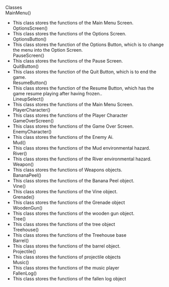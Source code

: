 Classes<br/>
MainMenu()
* This class stores the functions of the Main Menu Screen.
OptionsScreen()<br/>
* This class stores the functions of the Options Screen.
<br/>OptionsButton()<br/>
* This class stores the function of the Options Button, which is to change the menu into the Option Screen.
<br/>PauseScreen()<br/>
* This class stores the functions of the Pause Screen.
<br/>QuitButton()<br/>
* This class stores the function of the Quit Button, which is to end the game.
<br/>ResumeButton()<br/>
* This class stores the function of the Resume Button, which has the game resume playing after having frozen..
<br/>LineupSelect()<br/>
* This class stores the functions of the Main Menu Screen.
<br/>PlayerCharacter()<br/>
* This class stores the functions of the Player Character
<br/>GameOverScreen()<br/>
* This class stores the functions of the Game Over Screen.
<br/>EnemyCharacter()<br/>
* This class stores the functions of the Enemy Ai.
<br/>Mud()<br/>
* This class stores the functions of the Mud environmental hazard.
<br/>River()<br/>
* This class stores the functions of the River environmental hazard.
<br/>Weapon()<br/>
* This class stores the functions of Weapons objects.
<br/>BananaPeel()<br/>
* This class stores the functions of the Banana Peel object.
<br/>Vine()<br/>
* This class stores the functions of the Vine object.
<br/>Grenade()<br/>
* This class stores the functions of the Grenade object
<br/>WoodenGun()<br/>
* This class stores the functions of the wooden gun object.
<br/>Tree()<br/>
* This class stores the functions of the tree object
<br/>Treehouse()<br/>
* This class stores the functions of the Treehouse base
<br/>Barrel()<br/>
* This class stores the functions of the barrel object.
<br/>Projectile()<br/>
* This class stores the functions of projectile objects
<br/>Music()<br/>
* This class stores the functions of the music player
<br/>FallenLog()<br/>
* This class stores the functions of the fallen log object
